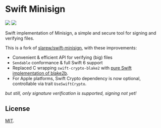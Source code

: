 # Swift Minisign

[![](https://img.shields.io/endpoint?url=https%3A%2F%2Fswiftpackageindex.com%2Fapi%2Fpackages%2Flaosb%2Fswift-minisign%2Fbadge%3Ftype%3Dplatforms)](https://swiftpackageindex.com/laosb/swift-minisign)
[![](https://img.shields.io/endpoint?url=https%3A%2F%2Fswiftpackageindex.com%2Fapi%2Fpackages%2Flaosb%2Fswift-minisign%2Fbadge%3Ftype%3Dswift-versions)](https://swiftpackageindex.com/laosb/swift-minisign)

Swift implementation of Minisign, a simple and secure tool for signing and verifying files.

This is a fork of [slarew/swift-minisign](https://github.com/slarew/swift-minisign), with these improvements:

- Convenient & efficient API for verifying (big) files
- `Sendable` conformance & full Swift 6 support
- Replaced C wrapping `swift-crypto-blake2` with [pure Swift implementation of blake2b](https://github.com/lovetodream/swift-blake2).
- For Apple platforms, Swift Crypto dependency is now optional, controllable via trait `UseSwiftCrypto`.

*but still, only signature verification is supported, signing not yet!*

## License

[MIT](LICENSE).
